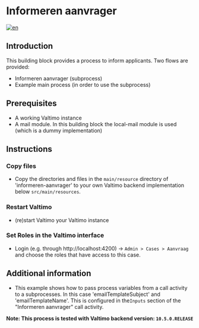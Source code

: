 # Informeren aanvrager
[![en](https://img.shields.io/badge/lang-en-red.svg)](https://github.com/generiekzaakafhandelcomponent/Basisprocessen/blob/feature/generieke-zaak/README.md)

## Introduction

This building block provides a process to inform applicants. Two flows are provided:
- Informeren aanvrager (subprocess)
- Example main process (in order to use the subprocess)

## Prerequisites
- A working Valtimo instance
- A mail module. In this building block the local-mail module is used (which is a dummy implementation)

## Instructions
### Copy files
- Copy the directories and files in the `main/resource` directory of 'informeren-aanvrager' to your own Valtimo backend implementation below `src/main/resources`. 
### Restart Valtimo
- (re)start Valtimo your Valtimo instance
### Set Roles in the Valtimo interface
- Login (e.g. through http://localhost:4200) ->  `Admin > Cases > Aanvraag` and choose the roles that have access to this case.

## Additional information
- This example shows how to pass process variables from a call activity to a subprocesses. In this case 'emailTemplateSubject' and 'emailTemplateName'. This is configured in the`Inputs` section of the "Informeren aanvrager" call activity.

**Note:
This process is tested with Valtimo backend version: `10.5.0.RELEASE`**


